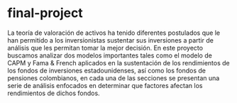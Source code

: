 # final-project

La teoría de valoración de activos ha tenido diferentes postulados que le han permitido a los
inversionistas sustentar sus inversiones a partir de análisis que les permitan tomar la mejor
decisión. En este proyecto buscamos analizar dos modelos importantes tales como el modelo
de CAPM y Fama & French aplicados en la sustentación de los rendimientos de los fondos de
inversiones estadounidenses, así como los fondos de pensiones colombianos, en cada una de
las secciones se presentan una serie de análisis enfocados en determinar que factores afectan
los rendimientos de dichos fondos.

